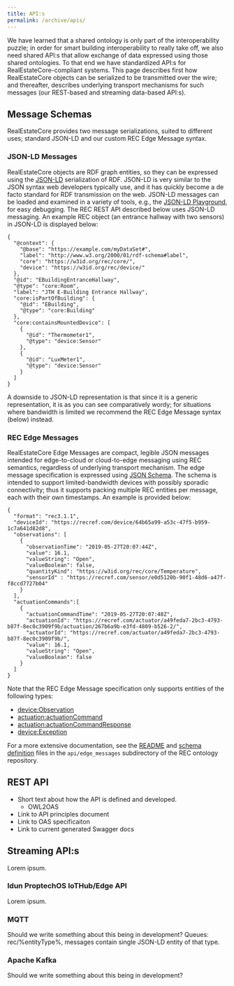 ```yaml
---
title: API:s
permalink: /archive/apis/
---
```


We have learned that a shared ontology is only part of the interoperability puzzle; in order for smart building interoperability to really take off, we also need shared API:s that allow exchange of data expressed using those shared ontologies. To that end we have standardized API:s for RealEstateCore-compliant systems. This page describes first how  RealEstateCore objects can be serialized to be transmitted over the wire; and thereafter, describes underlying transport mechanisms for such messages (our REST-based and streaming data-based API:s).

## Message Schemas

RealEstateCore provides two message serializations, suited to different uses; standard JSON-LD and our custom REC Edge Message syntax.

### JSON-LD Messages

RealEstateCore objects are RDF graph entities, so they can be expressed using the [JSON-LD](https://json-ld.org) serialization of RDF. JSON-LD is very similar to the JSON syntax web developers typically use, and it has quickly become a de facto standard for RDF transmission on the web. JSON-LD messages can be loaded and examined in a variety of tools, e.g., the [JSON-LD Playground](https://json-ld.org/playground/), for easy debugging. The REC REST API described below uses JSON-LD messaging. An example REC object (an entrance hallway with two sensors) in JSON-LD is displayed below:

```
{
  "@context": {
    "@base": "https://example.com/myDataSet#",
    "label": "http://www.w3.org/2000/01/rdf-schema#label",
    "core": "https://w3id.org/rec/core/",
    "device": "https://w3id.org/rec/device/"
  },
  "@id": "EBuildingEntranceHallway",
  "@type": "core:Room",
  "label": "JTH E-Building Entrance Hallway",
  "core:isPartOfBuilding": {
    "@id": "EBuilding",
    "@type": "core:Building"
  },
  "core:containsMountedDevice": [
    {
      "@id": "Thermometer1",
      "@type": "device:Sensor"
    },
    {
      "@id": "LuxMeter1",
      "@type": "device:Sensor"
    }
  ]
}
```

A downside to JSON-LD representation is that since it is a generic representation, it is as you can see comparatively wordy; for situations where bandwidth is limited we recommend the REC Edge Message syntax (below) instead.

### REC Edge Messages

RealEstateCore Edge Messages are compact, legible JSON messages intended for edge-to-cloud or cloud-to-edge messaging using REC semantics, regardless of underlying transport mechanism. The edge message specification is expressed using [JSON Schema](https://json-schema.org/). The schema is intended to support limited-bandwidth devices with possibly sporadic connectivity; thus it supports packing multiple REC entities per message, each with their own timestamps. An example is provided below:

```
{
  "format": "rec3.1.1",
  "deviceId": "https://recref.com/device/64b65a99-a53c-47f5-b959-1c7a641d82d8",
  "observations": [
    {
      "observationTime": "2019-05-27T20:07:44Z",
      "value": 16.1,
      "valueString": "Open",
      "valueBoolean": false,
      "quantityKind": "https://w3id.org/rec/core/Temperature",
      "sensorId" : "https://recref.com/sensor/e0d5120b-90f1-48d6-a47f-f8ccd7727b04"
    }
  ],
  "actuationCommands":[
    {
      "actuationCommandTime": "2019-05-27T20:07:48Z",
      "actuationId": "https://recref.com/actuator/a49feda7-2bc3-4793-b87f-8ec0c3909f9b/actuation/267b6a9b-e3fd-4809-b526-2/",
      "actuatorId": "https://recref.com/actuator/a49feda7-2bc3-4793-b87f-8ec0c3909f9b/",
      "value": 16.1,
      "valueString": "Open",
      "valueBoolean": false
    }
  ]
}
```

Note that the REC Edge Message specification only supports entities of the following types:

* [device:Observation](https://w3id.org/rec/device/Observation)
* [actuation:actuationCommand](https://w3id.org/rec/actuation/ActuationCommand)
* [actuation:actuationCommandResponse](https://w3id.org/rec/actuation/ActuationCommandResponse)
* [device:Exception](https://w3id.org/rec/device/Exception)

For a more extensive documentation, see the [README](https://github.com/RealEstateCore/rec/blob/master/api/edge_messages/README.md) and [schema definition](https://github.com/RealEstateCore/rec/blob/master/api/edge_messages/edge_message.schema.json) files in the `api/edge_messages` subdirectory of the REC ontology repository. 

## REST API

* Short text about how the API is defined and developed.
  * OWL2OAS
* Link to API principles document
* Link to OAS specificaiton
* Link to current generated Swagger docs

## Streaming API:s

Lorem ipsum.

### Idun ProptechOS IoTHub/Edge API

Lorem ipsum.

### MQTT

Should we write something about this being in development? Queues: rec/%entityType%, messages contain single JSON-LD entity of that type.

### Apache Kafka

Should we write something about this being in development? 

